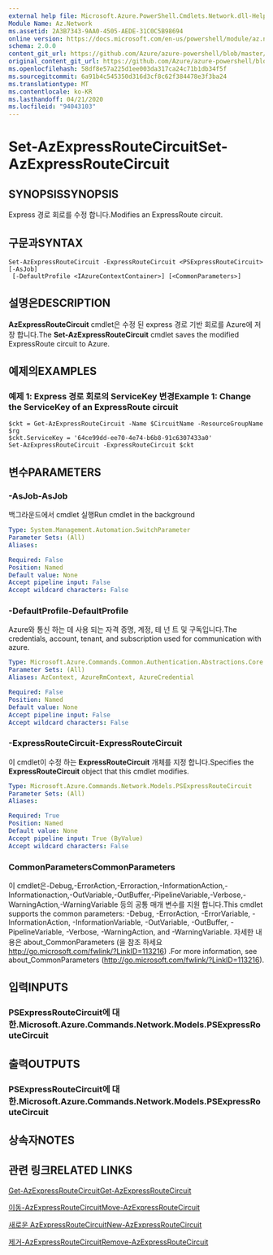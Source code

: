 ```yaml
---
external help file: Microsoft.Azure.PowerShell.Cmdlets.Network.dll-Help.xml
Module Name: Az.Network
ms.assetid: 2A3B7343-9AA0-4505-AEDE-31C0C5B98694
online version: https://docs.microsoft.com/en-us/powershell/module/az.network/set-azexpressroutecircuit
schema: 2.0.0
content_git_url: https://github.com/Azure/azure-powershell/blob/master/src/Network/Network/help/Set-AzExpressRouteCircuit.md
original_content_git_url: https://github.com/Azure/azure-powershell/blob/master/src/Network/Network/help/Set-AzExpressRouteCircuit.md
ms.openlocfilehash: 58df8e57a225d1ee003da317ca24c71b1db34f5f
ms.sourcegitcommit: 6a91b4c545350d316d3cf8c62f384478e3f3ba24
ms.translationtype: MT
ms.contentlocale: ko-KR
ms.lasthandoff: 04/21/2020
ms.locfileid: "94043103"
---
```

# <span data-ttu-id="dcf9a-101">Set-AzExpressRouteCircuit</span><span class="sxs-lookup"><span data-stu-id="dcf9a-101">Set-AzExpressRouteCircuit</span></span>

## <span data-ttu-id="dcf9a-102">SYNOPSIS</span><span class="sxs-lookup"><span data-stu-id="dcf9a-102">SYNOPSIS</span></span>
<span data-ttu-id="dcf9a-103">Express 경로 회로를 수정 합니다.</span><span class="sxs-lookup"><span data-stu-id="dcf9a-103">Modifies an ExpressRoute circuit.</span></span>

## <span data-ttu-id="dcf9a-104">구문과</span><span class="sxs-lookup"><span data-stu-id="dcf9a-104">SYNTAX</span></span>

```
Set-AzExpressRouteCircuit -ExpressRouteCircuit <PSExpressRouteCircuit> [-AsJob]
 [-DefaultProfile <IAzureContextContainer>] [<CommonParameters>]
```

## <span data-ttu-id="dcf9a-105">설명은</span><span class="sxs-lookup"><span data-stu-id="dcf9a-105">DESCRIPTION</span></span>
<span data-ttu-id="dcf9a-106">**AzExpressRouteCircuit** cmdlet은 수정 된 express 경로 기반 회로를 Azure에 저장 합니다.</span><span class="sxs-lookup"><span data-stu-id="dcf9a-106">The **Set-AzExpressRouteCircuit** cmdlet saves the modified ExpressRoute circuit to Azure.</span></span>

## <span data-ttu-id="dcf9a-107">예제의</span><span class="sxs-lookup"><span data-stu-id="dcf9a-107">EXAMPLES</span></span>

### <span data-ttu-id="dcf9a-108">예제 1: Express 경로 회로의 ServiceKey 변경</span><span class="sxs-lookup"><span data-stu-id="dcf9a-108">Example 1: Change the ServiceKey of an ExpressRoute circuit</span></span>
```
$ckt = Get-AzExpressRouteCircuit -Name $CircuitName -ResourceGroupName $rg
$ckt.ServiceKey = '64ce99dd-ee70-4e74-b6b8-91c6307433a0'
Set-AzExpressRouteCircuit -ExpressRouteCircuit $ckt
```

## <span data-ttu-id="dcf9a-109">변수</span><span class="sxs-lookup"><span data-stu-id="dcf9a-109">PARAMETERS</span></span>

### <span data-ttu-id="dcf9a-110">-AsJob</span><span class="sxs-lookup"><span data-stu-id="dcf9a-110">-AsJob</span></span>
<span data-ttu-id="dcf9a-111">백그라운드에서 cmdlet 실행</span><span class="sxs-lookup"><span data-stu-id="dcf9a-111">Run cmdlet in the background</span></span>

```yaml
Type: System.Management.Automation.SwitchParameter
Parameter Sets: (All)
Aliases:

Required: False
Position: Named
Default value: None
Accept pipeline input: False
Accept wildcard characters: False
```

### <span data-ttu-id="dcf9a-112">-DefaultProfile</span><span class="sxs-lookup"><span data-stu-id="dcf9a-112">-DefaultProfile</span></span>
<span data-ttu-id="dcf9a-113">Azure와 통신 하는 데 사용 되는 자격 증명, 계정, 테 넌 트 및 구독입니다.</span><span class="sxs-lookup"><span data-stu-id="dcf9a-113">The credentials, account, tenant, and subscription used for communication with azure.</span></span>

```yaml
Type: Microsoft.Azure.Commands.Common.Authentication.Abstractions.Core.IAzureContextContainer
Parameter Sets: (All)
Aliases: AzContext, AzureRmContext, AzureCredential

Required: False
Position: Named
Default value: None
Accept pipeline input: False
Accept wildcard characters: False
```

### <span data-ttu-id="dcf9a-114">-ExpressRouteCircuit</span><span class="sxs-lookup"><span data-stu-id="dcf9a-114">-ExpressRouteCircuit</span></span>
<span data-ttu-id="dcf9a-115">이 cmdlet이 수정 하는 **ExpressRouteCircuit** 개체를 지정 합니다.</span><span class="sxs-lookup"><span data-stu-id="dcf9a-115">Specifies the **ExpressRouteCircuit** object that this cmdlet modifies.</span></span>

```yaml
Type: Microsoft.Azure.Commands.Network.Models.PSExpressRouteCircuit
Parameter Sets: (All)
Aliases:

Required: True
Position: Named
Default value: None
Accept pipeline input: True (ByValue)
Accept wildcard characters: False
```

### <span data-ttu-id="dcf9a-116">CommonParameters</span><span class="sxs-lookup"><span data-stu-id="dcf9a-116">CommonParameters</span></span>
<span data-ttu-id="dcf9a-117">이 cmdlet은-Debug,-ErrorAction,-Erroraction,-InformationAction,-Informationaction,-OutVariable,-OutBuffer,-PipelineVariable,-Verbose,-WarningAction,-WarningVariable 등의 공통 매개 변수를 지원 합니다.</span><span class="sxs-lookup"><span data-stu-id="dcf9a-117">This cmdlet supports the common parameters: -Debug, -ErrorAction, -ErrorVariable, -InformationAction, -InformationVariable, -OutVariable, -OutBuffer, -PipelineVariable, -Verbose, -WarningAction, and -WarningVariable.</span></span> <span data-ttu-id="dcf9a-118">자세한 내용은 about_CommonParameters (을 참조 하세요 http://go.microsoft.com/fwlink/?LinkID=113216) .</span><span class="sxs-lookup"><span data-stu-id="dcf9a-118">For more information, see about_CommonParameters (http://go.microsoft.com/fwlink/?LinkID=113216).</span></span>

## <span data-ttu-id="dcf9a-119">입력</span><span class="sxs-lookup"><span data-stu-id="dcf9a-119">INPUTS</span></span>

### <span data-ttu-id="dcf9a-120">PSExpressRouteCircuit에 대 한.</span><span class="sxs-lookup"><span data-stu-id="dcf9a-120">Microsoft.Azure.Commands.Network.Models.PSExpressRouteCircuit</span></span>

## <span data-ttu-id="dcf9a-121">출력</span><span class="sxs-lookup"><span data-stu-id="dcf9a-121">OUTPUTS</span></span>

### <span data-ttu-id="dcf9a-122">PSExpressRouteCircuit에 대 한.</span><span class="sxs-lookup"><span data-stu-id="dcf9a-122">Microsoft.Azure.Commands.Network.Models.PSExpressRouteCircuit</span></span>

## <span data-ttu-id="dcf9a-123">상속자</span><span class="sxs-lookup"><span data-stu-id="dcf9a-123">NOTES</span></span>

## <span data-ttu-id="dcf9a-124">관련 링크</span><span class="sxs-lookup"><span data-stu-id="dcf9a-124">RELATED LINKS</span></span>

[<span data-ttu-id="dcf9a-125">Get-AzExpressRouteCircuit</span><span class="sxs-lookup"><span data-stu-id="dcf9a-125">Get-AzExpressRouteCircuit</span></span>](./Get-AzExpressRouteCircuit.md)

[<span data-ttu-id="dcf9a-126">이동-AzExpressRouteCircuit</span><span class="sxs-lookup"><span data-stu-id="dcf9a-126">Move-AzExpressRouteCircuit</span></span>](./Move-AzExpressRouteCircuit.md)

[<span data-ttu-id="dcf9a-127">새로운 AzExpressRouteCircuit</span><span class="sxs-lookup"><span data-stu-id="dcf9a-127">New-AzExpressRouteCircuit</span></span>](./New-AzExpressRouteCircuit.md)

[<span data-ttu-id="dcf9a-128">제거-AzExpressRouteCircuit</span><span class="sxs-lookup"><span data-stu-id="dcf9a-128">Remove-AzExpressRouteCircuit</span></span>](./Remove-AzExpressRouteCircuit.md)
